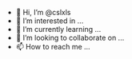 - 👋 Hi, I’m @cslxls
- 👀 I’m interested in ...
- 🌱 I’m currently learning ...
- 💞️ I’m looking to collaborate on ...
- 📫 How to reach me ...

<!---
cslxls/cslxls is a ✨ special ✨ repository because its `README.md` (this file) appears on your GitHub profile.
You can click the Preview link to take a look at your changes.
--->
